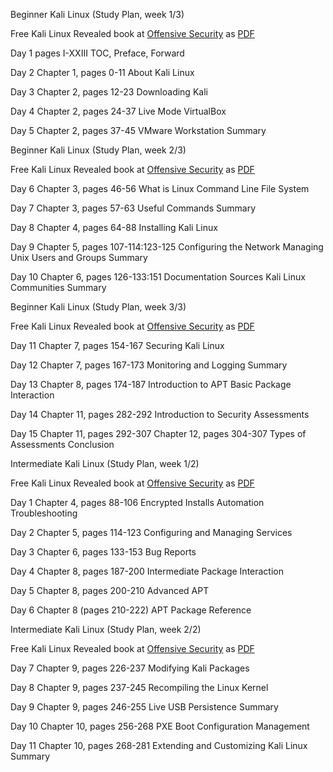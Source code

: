 Beginner Kali Linux (Study Plan, week 1/3)

Free Kali Linux Revealed book at [Offensive Security](https://kali.training/) as [PDF](https://kali.training/downloads/Kali-Linux-Revealed-2021-edition.pdf)


Day 1
pages I-XXIII
TOC, Preface, Forward

Day 2
Chapter 1, pages 0-11
About Kali Linux

Day 3
Chapter 2, pages 12-23
Downloading Kali

Day 4
Chapter 2, pages 24-37
Live Mode
VirtualBox

Day 5
Chapter 2, pages 37-45
VMware Workstation
Summary


Beginner Kali Linux (Study Plan, week 2/3)

Free Kali Linux Revealed book at [Offensive Security](https://kali.training/) as [PDF](https://kali.training/downloads/Kali-Linux-Revealed-2021-edition.pdf)

Day 6
Chapter 3, pages 46-56
What is Linux
Command Line
File System

Day 7
Chapter 3, pages 57-63
Useful Commands
Summary

Day 8
Chapter 4, pages 64-88
Installing Kali Linux

Day 9
Chapter 5, pages 107-114:123-125 
Configuring the Network
Managing Unix Users and Groups
Summary

Day 10
Chapter 6, pages 126-133:151
Documentation Sources
Kali Linux Communities
Summary



Beginner Kali Linux (Study Plan, week 3/3)

Free Kali Linux Revealed book at [Offensive Security](https://kali.training/) as [PDF](https://kali.training/downloads/Kali-Linux-Revealed-2021-edition.pdf)

Day 11
Chapter 7, pages 154-167
Securing Kali Linux

Day 12
Chapter 7, pages 167-173
Monitoring and Logging
Summary

Day 13
Chapter 8, pages 174-187
Introduction to APT
Basic Package Interaction

Day 14
Chapter 11, pages 282-292
Introduction to Security Assessments

Day 15
Chapter 11, pages 292-307
Chapter 12, pages 304-307
Types of Assessments
Conclusion


Intermediate Kali Linux (Study Plan, week 1/2)

Free Kali Linux Revealed book at [Offensive Security](https://kali.training/) as [PDF](https://kali.training/downloads/Kali-Linux-Revealed-2021-edition.pdf)

Day 1
Chapter 4, pages 88-106
Encrypted Installs
Automation
Troubleshooting

Day 2
Chapter 5, pages 114-123
Configuring and Managing Services

Day 3
Chapter 6, pages 133-153
Bug Reports

Day 4
Chapter 8, pages 187-200
Intermediate Package Interaction

Day 5
Chapter 8, pages 200-210
Advanced APT

Day 6
Chapter 8 (pages 210-222)
APT Package Reference



Intermediate Kali Linux (Study Plan, week 2/2)

Free Kali Linux Revealed book at [Offensive Security](https://kali.training/) as [PDF](https://kali.training/downloads/Kali-Linux-Revealed-2021-edition.pdf)

Day 7
Chapter 9, pages 226-237
Modifying Kali Packages

Day 8
Chapter 9, pages 237-245
Recompiling the Linux Kernel

Day 9
Chapter 9, pages 246-255
Live USB Persistence
Summary

Day 10
Chapter 10, pages 256-268
PXE Boot
Configuration Management

Day 11
Chapter 10, pages 268-281
Extending and Customizing Kali Linux
Summary
